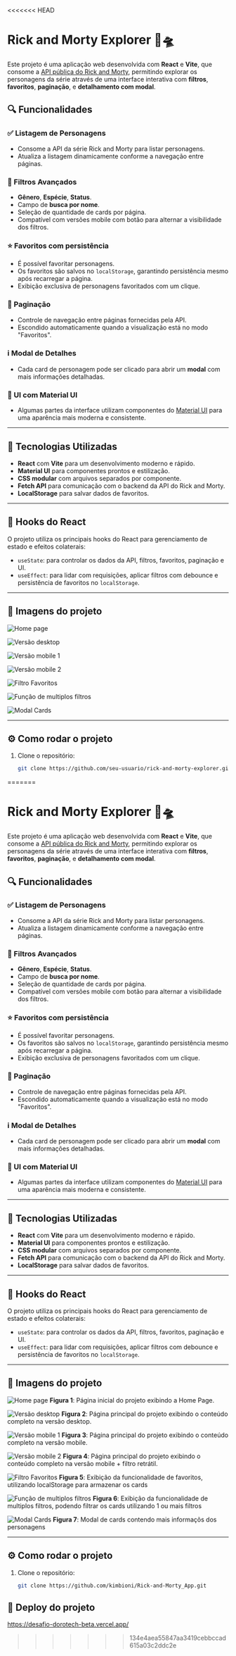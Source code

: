 <<<<<<< HEAD
# Rick and Morty Explorer 🧪🛸

Este projeto é uma aplicação web desenvolvida com **React** e **Vite**, que consome a [API pública do Rick and Morty](https://rickandmortyapi.com/), permitindo explorar os personagens da série através de uma interface interativa com **filtros**, **favoritos**, **paginação**, e **detalhamento com modal**.

## 🔍 Funcionalidades

### ✅ Listagem de Personagens
- Consome a API da série Rick and Morty para listar personagens.
- Atualiza a listagem dinamicamente conforme a navegação entre páginas.

### 🔎 Filtros Avançados
- **Gênero**, **Espécie**, **Status**.
- Campo de **busca por nome**.
- Seleção de quantidade de cards por página.
- Compatível com versões mobile com botão para alternar a visibilidade dos filtros.

### ⭐ Favoritos com persistência
- É possível favoritar personagens.
- Os favoritos são salvos no `localStorage`, garantindo persistência mesmo após recarregar a página.
- Exibição exclusiva de personagens favoritados com um clique.

### 📄 Paginação
- Controle de navegação entre páginas fornecidas pela API.
- Escondido automaticamente quando a visualização está no modo "Favoritos".

### ℹ️ Modal de Detalhes
- Cada card de personagem pode ser clicado para abrir um **modal** com mais informações detalhadas.

### 🎨 UI com Material UI
- Algumas partes da interface utilizam componentes do [Material UI](https://mui.com/) para uma aparência mais moderna e consistente.

---

## 🚀 Tecnologias Utilizadas

- **React** com **Vite** para um desenvolvimento moderno e rápido.
- **Material UI** para componentes prontos e estilização.
- **CSS modular** com arquivos separados por componente.
- **Fetch API** para comunicação com o backend da API do Rick and Morty.
- **LocalStorage** para salvar dados de favoritos.

---

## 🧠 Hooks do React

O projeto utiliza os principais hooks do React para gerenciamento de estado e efeitos colaterais:

- `useState`: para controlar os dados da API, filtros, favoritos, paginação e UI.
- `useEffect`: para lidar com requisições, aplicar filtros com debounce e persistência de favoritos no `localStorage`.

--- 

## 📸 Imagens do projeto

![Home page](./src/assets/ssProject/homePage.png)

![Versão desktop](./src/assets/ssProject/desktop_version.png)

![Versão mobile 1](./src/assets/ssProject/mobile_version_1.png)

![Versão mobile 2](./src/assets/ssProject/mobile_version_2.png)

![Filtro Favoritos](./src/assets/ssProject/favorites_filter.png)

![Função de multiplos filtros](./src/assets/ssProject/multipleFilters_feature.png)

![Modal Cards](./src/assets/ssProject/modal_example.png)

---

## ⚙️ Como rodar o projeto

1. Clone o repositório:
   ```bash
   git clone https://github.com/seu-usuario/rick-and-morty-explorer.git


=======
# Rick and Morty Explorer 🧪🛸

Este projeto é uma aplicação web desenvolvida com **React** e **Vite**, que consome a [API pública do Rick and Morty](https://rickandmortyapi.com/), permitindo explorar os personagens da série através de uma interface interativa com **filtros**, **favoritos**, **paginação**, e **detalhamento com modal**.

## 🔍 Funcionalidades

### ✅ Listagem de Personagens
- Consome a API da série Rick and Morty para listar personagens.
- Atualiza a listagem dinamicamente conforme a navegação entre páginas.

### 🔎 Filtros Avançados
- **Gênero**, **Espécie**, **Status**.
- Campo de **busca por nome**.
- Seleção de quantidade de cards por página.
- Compatível com versões mobile com botão para alternar a visibilidade dos filtros.

### ⭐ Favoritos com persistência
- É possível favoritar personagens.
- Os favoritos são salvos no `localStorage`, garantindo persistência mesmo após recarregar a página.
- Exibição exclusiva de personagens favoritados com um clique.

### 📄 Paginação
- Controle de navegação entre páginas fornecidas pela API.
- Escondido automaticamente quando a visualização está no modo "Favoritos".

### ℹ️ Modal de Detalhes
- Cada card de personagem pode ser clicado para abrir um **modal** com mais informações detalhadas.

### 🎨 UI com Material UI
- Algumas partes da interface utilizam componentes do [Material UI](https://mui.com/) para uma aparência mais moderna e consistente.

---

## 🚀 Tecnologias Utilizadas

- **React** com **Vite** para um desenvolvimento moderno e rápido.
- **Material UI** para componentes prontos e estilização.
- **CSS modular** com arquivos separados por componente.
- **Fetch API** para comunicação com o backend da API do Rick and Morty.
- **LocalStorage** para salvar dados de favoritos.

---

## 🧠 Hooks do React

O projeto utiliza os principais hooks do React para gerenciamento de estado e efeitos colaterais:

- `useState`: para controlar os dados da API, filtros, favoritos, paginação e UI.
- `useEffect`: para lidar com requisições, aplicar filtros com debounce e persistência de favoritos no `localStorage`.

--- 

## 📸 Imagens do projeto

![Home page](./src/assets/ssProject/homePage.png)
**Figura 1**: Página inicial do projeto exibindo a Home Page.

![Versão desktop](./src/assets/ssProject/desktop_version.png)
**Figura 2**: Página principal do projeto exibindo o conteúdo completo na versão desktop.

![Versão mobile 1](./src/assets/ssProject/mobile_version_1.png)
**Figura 3**: Página principal do projeto exibindo o conteúdo completo na versão mobile.

![Versão mobile 2](./src/assets/ssProject/mobile_version_2.png)
**Figura 4**: Página principal do projeto exibindo o conteúdo completo na versão mobile + filtro retrátil.

![Filtro Favoritos](./src/assets/ssProject/favorites_filter.png)
**Figura 5**: Exibição da funcionalidade de favoritos, utilizando localStorage para armazenar os cards

![Função de multiplos filtros](./src/assets/ssProject/multipleFilters_feature.png)
**Figura 6**: Exibição da funcionalidade de multiplos filtros, podendo filtrar os cards utilizando 1 ou mais filtros

![Modal Cards](./src/assets/ssProject/modal_example.png)
**Figura 7**: Modal de cards contendo mais informaçõs dos personagens

---

## ⚙️ Como rodar o projeto

1. Clone o repositório:
   ```bash
   git clone https://github.com/kimbioni/Rick-and-Morty_App.git

## 🧪 Deploy do projeto

https://desafio-dorotech-beta.vercel.app/
>>>>>>> 134e4aea55847aa3419cebbccad615a03c2ddc2e
